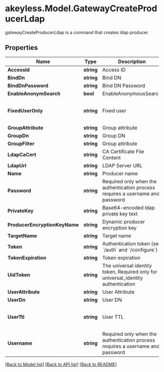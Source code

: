 # akeyless.Model.GatewayCreateProducerLdap
gatewayCreateProducerLdap is a command that creates ldap producer
## Properties

Name | Type | Description | Notes
------------ | ------------- | ------------- | -------------
**AccessId** | **string** | Access ID | [optional] 
**BindDn** | **string** | Bind DN | [optional] 
**BindDnPassword** | **string** | Bind DN Password | [optional] 
**EnableAnonymSearch** | **bool** | EnableAnonymousSearch | [optional] 
**FixedUserOnly** | **string** | Fixed user | [optional] [default to "false"]
**GroupAttribute** | **string** | Group attribute | [optional] 
**GroupDn** | **string** | Group DN | [optional] 
**GroupFilter** | **string** | Group attribute | [optional] 
**LdapCaCert** | **string** | CA Certificate File Content | [optional] 
**LdapUrl** | **string** | LDAP Server URL | [optional] 
**Name** | **string** | Producer name | 
**Password** | **string** | Required only when the authentication process requires a username and password | [optional] 
**PrivateKey** | **string** | Base64-encoded ldap private key text | [optional] 
**ProducerEncryptionKeyName** | **string** | Dynamic producer encryption key | [optional] 
**TargetName** | **string** | Target name | [optional] 
**Token** | **string** | Authentication token (see &#x60;/auth&#x60; and &#x60;/configure&#x60;) | [optional] 
**TokenExpiration** | **string** | Token expiration | [optional] 
**UidToken** | **string** | The universal identity token, Required only for universal_identity authentication | [optional] 
**UserAttribute** | **string** | User Attribute | [optional] 
**UserDn** | **string** | User DN | [optional] 
**UserTtl** | **string** | User TTL | [optional] [default to "60m"]
**Username** | **string** | Required only when the authentication process requires a username and password | [optional] 

[[Back to Model list]](../README.md#documentation-for-models) [[Back to API list]](../README.md#documentation-for-api-endpoints) [[Back to README]](../README.md)

